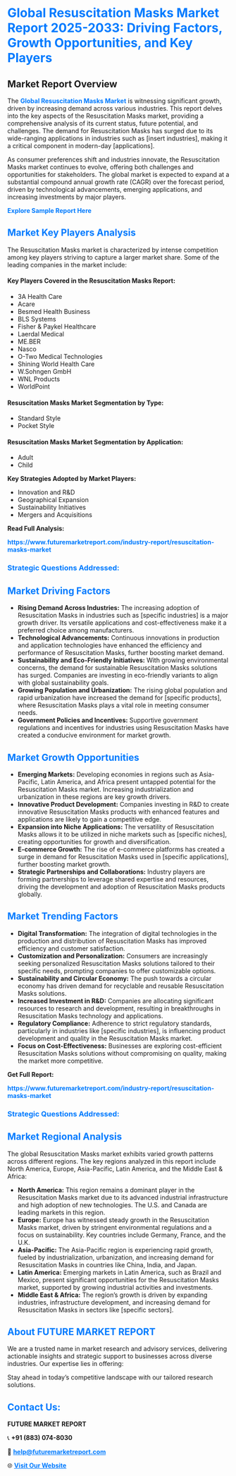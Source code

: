 <h1 style="color: #007BFF;">Global Resuscitation Masks Market Report 2025-2033: Driving Factors, Growth Opportunities, and Key Players</h1>

<section id="overview">
<h2>Market Report Overview</h2>
<p>The <a href="https://www.futuremarketreport.com/industry-report/resuscitation-masks-market" style="color: #007BFF; text-decoration: none;"><strong>Global Resuscitation Masks Market</strong></a> is witnessing significant growth, driven by increasing demand across various industries. This report delves into the key aspects of the Resuscitation Masks market, providing a comprehensive analysis of its current status, future potential, and challenges. The demand for Resuscitation Masks has surged due to its wide-ranging applications in industries such as [insert industries], making it a critical component in modern-day [applications].</p>
<p>As consumer preferences shift and industries innovate, the Resuscitation Masks market continues to evolve, offering both challenges and opportunities for stakeholders. The global market is expected to expand at a substantial compound annual growth rate (CAGR) over the forecast period, driven by technological advancements, emerging applications, and increasing investments by major players.</p>
</section>

<section id="overview">
<p><a href="https://www.futuremarketreport.com/request-sample/reportId=55728" style="color: #007BFF; text-decoration: none;"><strong>Explore Sample Report Here</strong></a></p>
</section>

<section id="key-players">
<h2 style="color: #007BFF;">Market Key Players Analysis</h2>
<p>The Resuscitation Masks market is characterized by intense competition among key players striving to capture a larger market share. Some of the leading companies in the market include:</p>
<h4>Key Players Covered in the Resuscitation Masks Report:</h4>
<ul><li>3A Health Care</li><li>Acare</li><li>Besmed Health Business</li><li>BLS Systems</li><li>Fisher &amp; Paykel Healthcare</li><li>Laerdal Medical</li><li>ME.BER</li><li>Nasco</li><li>O-Two Medical Technologies</li><li>Shining World Health Care</li><li>W.Sohngen GmbH</li><li>WNL Products</li><li>WorldPoint</li></ul>
<h4>Resuscitation Masks Market Segmentation by Type:</h4>
<ul><li>Standard Style</li><li>Pocket Style</li></ul>

<h4>Resuscitation Masks Market Segmentation by Application:</h4>
<ul><li>Adult</li><li>Child</li></ul>
<p><strong>Key Strategies Adopted by Market Players:</strong></p>
<ul>
<li>Innovation and R&D</li>
<li>Geographical Expansion</li>
<li>Sustainability Initiatives</li>
<li>Mergers and Acquisitions</li>
</ul>
</section>

<section>
<p><strong>Read Full Analysis: </strong></p><a href="https://www.futuremarketreport.com/industry-report/resuscitation-masks-market" style="color: #007BFF; text-decoration: none;"><strong>https://www.futuremarketreport.com/industry-report/resuscitation-masks-market</strong></a>
<h3 style="color: #007BFF;">Strategic Questions Addressed:</h3>
</section>

<section id="driving-factors">
<h2 style="color: #007BFF;">Market Driving Factors</h2>
<ul>
<li><strong>Rising Demand Across Industries:</strong> The increasing adoption of Resuscitation Masks in industries such as [specific industries] is a major growth driver. Its versatile applications and cost-effectiveness make it a preferred choice among manufacturers.</li>
<li><strong>Technological Advancements:</strong> Continuous innovations in production and application technologies have enhanced the efficiency and performance of Resuscitation Masks, further boosting market demand.</li>
<li><strong>Sustainability and Eco-Friendly Initiatives:</strong> With growing environmental concerns, the demand for sustainable Resuscitation Masks solutions has surged. Companies are investing in eco-friendly variants to align with global sustainability goals.</li>
<li><strong>Growing Population and Urbanization:</strong> The rising global population and rapid urbanization have increased the demand for [specific products], where Resuscitation Masks plays a vital role in meeting consumer needs.</li>
<li><strong>Government Policies and Incentives:</strong> Supportive government regulations and incentives for industries using Resuscitation Masks have created a conducive environment for market growth.</li>
</ul>
</section>

<section id="growth-opportunities">
<h2 style="color: #007BFF;">Market Growth Opportunities</h2>
<ul>
<li><strong>Emerging Markets:</strong> Developing economies in regions such as Asia-Pacific, Latin America, and Africa present untapped potential for the Resuscitation Masks market. Increasing industrialization and urbanization in these regions are key growth drivers.</li>
<li><strong>Innovative Product Development:</strong> Companies investing in R&D to create innovative Resuscitation Masks products with enhanced features and applications are likely to gain a competitive edge.</li>
<li><strong>Expansion into Niche Applications:</strong> The versatility of Resuscitation Masks allows it to be utilized in niche markets such as [specific niches], creating opportunities for growth and diversification.</li>
<li><strong>E-commerce Growth:</strong> The rise of e-commerce platforms has created a surge in demand for Resuscitation Masks used in [specific applications], further boosting market growth.</li>
<li><strong>Strategic Partnerships and Collaborations:</strong> Industry players are forming partnerships to leverage shared expertise and resources, driving the development and adoption of Resuscitation Masks products globally.</li>
</ul>
</section>

<section id="trending-factors">
<h2 style="color: #007BFF;">Market Trending Factors</h2>
<ul>
<li><strong>Digital Transformation:</strong> The integration of digital technologies in the production and distribution of Resuscitation Masks has improved efficiency and customer satisfaction.</li>
<li><strong>Customization and Personalization:</strong> Consumers are increasingly seeking personalized Resuscitation Masks solutions tailored to their specific needs, prompting companies to offer customizable options.</li>
<li><strong>Sustainability and Circular Economy:</strong> The push towards a circular economy has driven demand for recyclable and reusable Resuscitation Masks solutions.</li>
<li><strong>Increased Investment in R&D:</strong> Companies are allocating significant resources to research and development, resulting in breakthroughs in Resuscitation Masks technology and applications.</li>
<li><strong>Regulatory Compliance:</strong> Adherence to strict regulatory standards, particularly in industries like [specific industries], is influencing product development and quality in the Resuscitation Masks market.</li>
<li><strong>Focus on Cost-Effectiveness:</strong> Businesses are exploring cost-efficient Resuscitation Masks solutions without compromising on quality, making the market more competitive.</li>
</ul>
</section>

<section>
<p><strong>Get Full Report: </strong></p><a href="https://www.futuremarketreport.com/industry-report/resuscitation-masks-market" style="color: #007BFF; text-decoration: none;"><strong>https://www.futuremarketreport.com/industry-report/resuscitation-masks-market</strong></a>
<h3 style="color: #007BFF;">Strategic Questions Addressed:</h3>
</section>


<section id="regional-analysis">
<h2 style="color: #007BFF;">Market Regional Analysis</h2>
<p>The global Resuscitation Masks market exhibits varied growth patterns across different regions. The key regions analyzed in this report include North America, Europe, Asia-Pacific, Latin America, and the Middle East & Africa:</p>
<ul>
<li><strong>North America:</strong> This region remains a dominant player in the Resuscitation Masks market due to its advanced industrial infrastructure and high adoption of new technologies. The U.S. and Canada are leading markets in this region.</li>
<li><strong>Europe:</strong> Europe has witnessed steady growth in the Resuscitation Masks market, driven by stringent environmental regulations and a focus on sustainability. Key countries include Germany, France, and the U.K.</li>
<li><strong>Asia-Pacific:</strong> The Asia-Pacific region is experiencing rapid growth, fueled by industrialization, urbanization, and increasing demand for Resuscitation Masks in countries like China, India, and Japan.</li>
<li><strong>Latin America:</strong> Emerging markets in Latin America, such as Brazil and Mexico, present significant opportunities for the Resuscitation Masks market, supported by growing industrial activities and investments.</li>
<li><strong>Middle East & Africa:</strong> The region’s growth is driven by expanding industries, infrastructure development, and increasing demand for Resuscitation Masks in sectors like [specific sectors].</li>
</ul>
</section>

<footer>
<h2 style="color: #007BFF;">About FUTURE MARKET REPORT</h2>
<p>We are a trusted name in market research and advisory services, delivering actionable insights and strategic support to businesses across diverse industries. Our expertise lies in offering:</p>

<p>Stay ahead in today’s competitive landscape with our tailored research solutions.</p>

<h2 style="color: #007BFF;">Contact Us:</h2>
<p><strong>FUTURE MARKET REPORT</strong></p>
<p>📞 <strong>+91 (883) 074-8030</strong></p>
<p>📧 <strong><a href="mailto:help@futuremarketreport.com" style="color: #007BFF;">help@futuremarketreport.com</a></strong></p>
<p>🌐 <strong><a href="https://www.futuremarketreport.com/" style="color: #007BFF;">Visit Our Website</a></strong></p>
</footer>